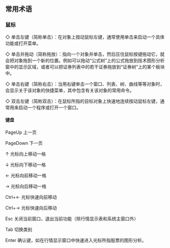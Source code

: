 ## 常用术语

### 鼠标 
◇ 单击左键（简称单击）：在对象上按动鼠标左键，通常使用单击来启动一个具体功能或打开菜单。

◇ 单击并拖动（简称拖放）：指向一个对象并单击，然后压住鼠标按键拖动它，就会把对象拖到一个新的位置。例如可以拖动“公式树”上的公式拖放到技术图形分析窗中的显示区域，或者可以把证券列表中的若干证券拖放到“证券树”上的某个板块中。

◇ 单击右键（简称右击）：当用右键单击一个窗口、列表、树、曲线等等对象时，会显示关于该对象的快捷菜单，其中包含有关该对象的常用命令。

◇ 双击左键（简称双击）：在鼠标所指的目标对象上快速地连续按动鼠标左键，通常用来启动一个程序或打开一个窗口。

#### 键盘

PageUp 上一页

PageDown 下一页 

↑ 光标向上移动一格

↓ 光标向下移动一格

← 光标向前移动一格

→ 光标向后移动一格

Ctrl+← 光标快速向前移动 

Ctrl+→ 光标快速向后移动 

Esc 关闭当前窗口，退出当前功能（除行情显示表和系统主窗口外）

Tab 切换类别 

Enter 确认键，如在行情显示窗口中快速进入光标所指股票的图形分析。